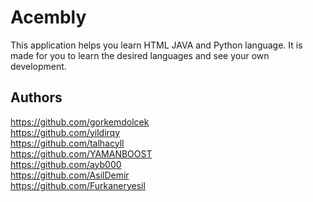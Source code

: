 # Acembly

This application helps you learn HTML JAVA and Python language. It is made for you to learn the desired languages and see your own development.


## Authors
https://github.com/gorkemdolcek <br>
https://github.com/yildirqy <br>
https://github.com/talhacyll <br>
https://github.com/YAMANBOOST <br>
https://github.com/ayb000 <br>
https://github.com/AsilDemir <br>
https://github.com/Furkaneryesil <br>

